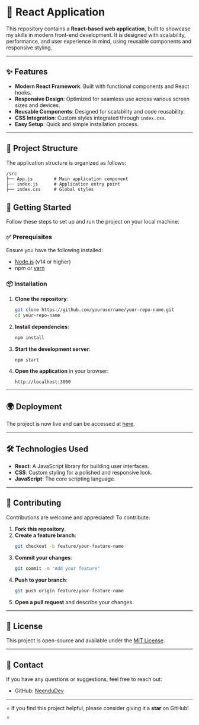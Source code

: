 # 🌟 React Application

This repository contains a **React-based web application**, built to showcase my skills in modern front-end development. It is designed with scalability, performance, and user experience in mind, using reusable components and responsive styling.

---

## ✨ Features

- **Modern React Framework**: Built with functional components and React hooks.
- **Responsive Design**: Optimized for seamless use across various screen sizes and devices.
- **Reusable Components**: Designed for scalability and code reusability.
- **CSS Integration**: Custom styles integrated through `index.css`.
- **Easy Setup**: Quick and simple installation process.

---

## 📁 Project Structure

The application structure is organized as follows:

```plaintext
/src
├── App.js        # Main application component
├── index.js      # Application entry point
├── index.css     # Global styles
```

## 🚀 Getting Started

Follow these steps to set up and run the project on your local machine:

### ✅ Prerequisites

Ensure you have the following installed:

- [Node.js](https://nodejs.org/) (v14 or higher)
- npm or [yarn](https://yarnpkg.com/)

### 📦 Installation

1. **Clone the repository**:

   ```bash
   git clone https://github.com/yourusername/your-repo-name.git
   cd your-repo-name
   ```

2. **Install dependencies**:

   ```bash
   npm install
   ```

3. **Start the development server**:

   ```bash
   npm start
   ```

4. **Open the application** in your browser:
   ```
   http://localhost:3000
   ```

---

## 🌍 Deployment

The project is now live and can be accessed at [here](https://neendudev.github.io/Steps/).

---

## 🛠️ Technologies Used

- **React**: A JavaScript library for building user interfaces.
- **CSS**: Custom styling for a polished and responsive look.
- **JavaScript**: The core scripting language.

---

## 🤝 Contributing

Contributions are welcome and appreciated! To contribute:

1. **Fork this repository**.
2. **Create a feature branch**:
   ```bash
   git checkout -b feature/your-feature-name
   ```
3. **Commit your changes**:
   ```bash
   git commit -m "Add your feature"
   ```
4. **Push to your branch**:
   ```bash
   git push origin feature/your-feature-name
   ```
5. **Open a pull request** and describe your changes.

---

## 📜 License

This project is open-source and available under the [MIT License](LICENSE).

---

## 📧 Contact

If you have any questions or suggestions, feel free to reach out:

- GitHub: [NeenduDev](https://github.com/NeenduDev)

---

⭐ If you find this project helpful, please consider giving it a **star** on GitHub! ⭐
